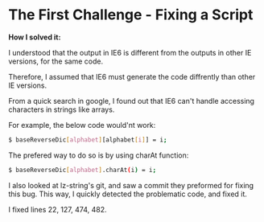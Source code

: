 # The First Challenge - Fixing a Script

**How I solved it:**

I understood that the output in IE6 is different from the outputs in other IE versions, for the same code.

Therefore, I assumed that IE6 must generate the code diffrently than other IE versions.

From a quick search in google, I found out that IE6 can't handle accessing characters in strings like arrays.

For example, the below code would'nt work:
```sh
$ baseReverseDic[alphabet][alphabet[i]] = i;
```
The prefered way to do so is by using charAt function:

```sh
$ baseReverseDic[alphabet].charAt(i) = i;
```
I also looked at lz-string's git, and saw a commit they preformed for fixing this bug. This way, I quickly detected the problematic code, and fixed it.

I fixed lines 22, 127, 474, 482.

